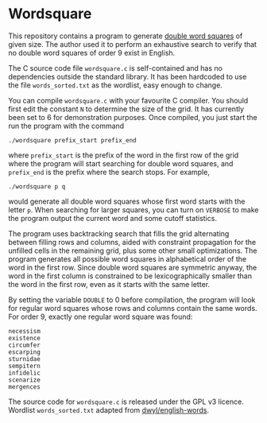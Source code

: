 # Wordsquare
This repository contains a program to generate [double word squares](https://en.wikipedia.org/wiki/Word_square#Double_word_squares) of given size. The author used it to perform an exhaustive search to verify that no double word squares of order 9 exist in English.

The C source code file `wordsquare.c` is self-contained and has no dependencies outside the standard library. It has been hardcoded to use the file `words_sorted.txt` as the wordlist, easy enough to change.

You can compile `wordsquare.c` with your favourite C compiler. You should first edit the constant `N` to determine the size of the grid. It has currently been set to 6 for demonstration purposes. Once compiled, you just start the run the program with the command

```
./wordsquare prefix_start prefix_end
```

where `prefix_start` is the prefix of the word in the first row of the grid where the program will start searching for double word squares, and `prefix_end` is the prefix where the search stops. For example,

```
./wordsquare p q
```

would generate all double word squares whose first word starts with the letter `p`. When searching for larger squares, you can turn on `VERBOSE` to make the program output the current word and some cutoff statistics.

The program uses backtracking search that fills the grid alternating between filling rows and columns, aided with constraint propagation for the unfilled cells in the remaining grid, plus some other small optimizations. The program generates all possible word squares in alphabetical order of the word in the first row. Since double word squares are symmetric anyway, the word in the first column is constrained to be lexicographically smaller than the word in the first row, even as it starts with the same letter.

By setting the variable `DOUBLE` to 0 before compilation, the program will look for regular word squares whose rows and columns contain the same words. For order 9, exactly one regular word square was found:

```
necessism
existence
circumfer
escarping
sturnidae
sempitern
infidelic
scenarize
mergences
```

The source code for `wordsquare.c` is released under the GPL v3 licence. Wordlist `words_sorted.txt` adapted from [dwyl/english-words](https://github.com/dwyl/english-words).
